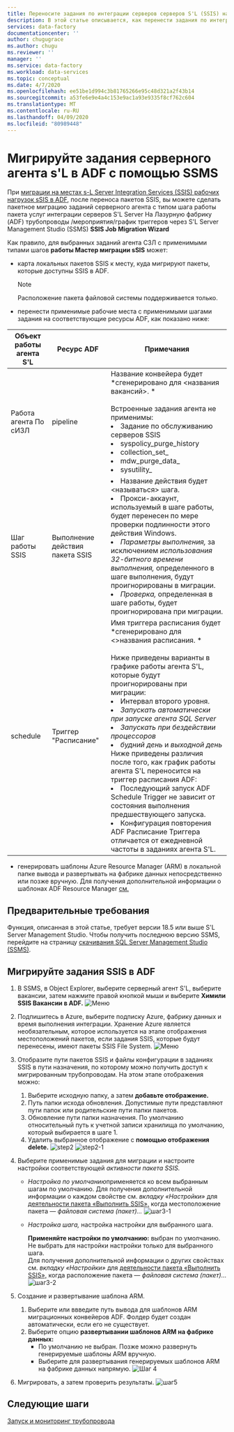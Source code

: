 ```yaml
---
title: Переносите задания по интеграции серверов серверов S'L (SSIS) на фабрику данных Azure
description: В этой статье описывается, как перенести задания по интеграции серверов (SSIS) в конвейеры/действия/триггеры Сервера с помощью студии управления серверами S'L Server .L Server -SSIS.
services: data-factory
documentationcenter: ''
author: chugugrace
ms.author: chugu
ms.reviewer: ''
manager: ''
ms.service: data-factory
ms.workload: data-services
ms.topic: conceptual
ms.date: 4/7/2020
ms.openlocfilehash: ee51be1d994c3b81765266e95c48d321a2f43b14
ms.sourcegitcommit: a53fe6e9e4a4c153e9ac1a93e9335f8cf762c604
ms.translationtype: MT
ms.contentlocale: ru-RU
ms.lasthandoff: 04/09/2020
ms.locfileid: "80989448"
---
```

# <a name="migrate-sql-server-agent-jobs-to-adf-with-ssms"></a>Мигрируйте задания серверного агента s'L в ADF с помощью SSMS

При [миграции на местах s-L Server Integration Services (SSIS) рабочих нагрузок sSIS в ADF](scenario-ssis-migration-overview.md), после переноса пакетов SSIS, вы можете сделать пакетное миграцию заданий серверного агента с типом шага работы пакета услуг интеграции серверов S'L Server На Лазурную фабрику (ADF) трубопроводы /мероприятия/график триггеров через S'L Server Management Studio (SSMS) **SSIS Job Migration Wizard**

Как правило, для выбранных заданий агента СЗЛ с применимыми типами шагов **работы Мастер миграции sSIS** может:

- карта локальных пакетов SSIS к месту, куда мигрируют пакеты, которые доступны SSIS в ADF.
    > [!NOTE]
    > Расположение пакета файловой системы поддерживается только.
- перенести применимые рабочие места с применимыми шагами задания на соответствующие ресурсы ADF, как показано ниже:

|Объект работы агента S'L  |Ресурс ADF  |Примечания|
|---------|---------|---------|
|Работа агента По сИЗЛ|pipeline     |Название конвейера будет *сгенерировано для \<названия вакансий>. * <br> <br> Встроенные задания агента не применимы: <li> Задание по обслуживанию серверов SSIS <li> syspolicy_purge_history <li> collection_set_ <li> mdw_purge_data_ <li> sysutility_|
|Шаг работы SSIS|Выполнение действия пакета SSIS|<li> Название действия будет \<называться> шага. <li> Прокси-аккаунт, используемый в шаге работы, будет перенесен по мере проверки подлинности этого действия Windows. <li> *Параметры выполнения,* за исключением *использования 32-битного времени выполнения,* определенного в шаге выполнения, будут проигнорированы в миграции. <li> *Проверка,* определенная в шаге работы, будет проигнорирована при миграции.|
|schedule      |Триггер "Расписание"        |Имя триггера расписания будет *сгенерировано для \<>названия расписания. * <br> <br> Ниже приведены варианты в графике работы агента S'L, которые будут проигнорированы при миграции: <li> Интервал второго уровня. <li> *Запускать автоматически при запуске агента SQL Server* <li> *Запускать при бездействии процессоров* <li> *будний день* и *выходной день*<time zone> <br> Ниже приведены различия после того, как график работы агента S'L переносится на триггер расписания ADF: <li> Последующий запуск ADF Schedule Trigger не зависит от состояния выполнения предшествующего запуска. <li> Конфигурация повторения ADF Расписание Триггера отличается от ежедневной частоты в заданиях агента S'L.|

- генерировать шаблоны Azure Resource Manager (ARM) в локальной папке вывода и развертывать на фабрике данных непосредственно или позже вручную. Для получения дополнительной информации о шаблонах ADF Resource Manager [см.](https://docs.microsoft.com/azure/templates/microso.ft.datafactory/allversions)

## <a name="prerequisites"></a>Предварительные требования

Функция, описанная в этой статье, требует версии 18.5 или выше S'L Server Management Studio. Чтобы получить последнюю версию SSMS, перейдите на страницу [скачивания SQL Server Management Studio (SSMS)](https://docs.microsoft.com/sql/ssms/download-sql-server-management-studio-ssms?view=sql-server-ver15).

## <a name="migrate-ssis-jobs-to-adf"></a>Мигрируйте задания SSIS в ADF

1. В SSMS, в Object Explorer, выберите серверный агент S'L, выберите вакансии, затем нажмите правой кнопкой мыши и выберите **Химили SSIS Вакансии в ADF.**
![Меню](media/how-to-migrate-ssis-job-ssms/menu.png)

1. Подпишитесь в Azure, выберите подписку Azure, фабрику данных и время выполнения интеграции. Хранение Azure является необязательным, которое используется на этапе отображения местоположений пакетов, если задания SSIS, которые будут перенесены, имеют пакеты SSIS File System.
![Меню](media/how-to-migrate-ssis-job-ssms/step1.png)

1. Отобразите пути пакетов SSIS и файлы конфигурации в заданиях SSIS в пути назначения, по которому можно получить доступ к мигрированным трубопроводам. На этом этапе отображения можно:

    1. Выберите исходную папку, а затем **добавьте отображение.**
    1. Путь папки исхода обновления. Допустимые пути представляют пути папок или родительские пути папки пакетов.
    1. Обновление пути папки назначения. По умолчанию относительный путь к учетной записи хранилища по умолчанию, который выбирается в шаге 1.
    1. Удалить выбранное отображение с **помощью отображения delete.**
![step2](media/how-to-migrate-ssis-job-ssms/step2.png)
![step2-1](media/how-to-migrate-ssis-job-ssms/step2-1.png)

1. Выберите применимые задания для миграции и настроите настройки соответствующей *активности пакета SSIS.*

    - *Настройка по умолчанию*применяется ко всем выбранным шагам по умолчанию. Для получения дополнительной информации о каждом свойстве см. *вкладку «Настройки»* для [деятельности пакета «Выполнить SSIS»,](how-to-invoke-ssis-package-ssis-activity.md) когда местоположение пакета — *файловая система (пакет)...*
    ![шаг3-1](media/how-to-migrate-ssis-job-ssms/step3-1.png)
    - *Настройка шага,* настройка настройки для выбранного шага.
        
        **Применяйте настройки по умолчанию:** выбран по умолчанию. Не выбрать для настройки настройки только для выбранного шага.  
        Для получения дополнительной информации о других свойствах см. *вкладку «Настройки»* для [деятельности пакета «Выполнить SSIS»,](how-to-invoke-ssis-package-ssis-activity.md) когда расположение пакета — *файловая система (пакет)...*
    ![шаг3-2](media/how-to-migrate-ssis-job-ssms/step3-2.png)

1. Создание и развертывание шаблона ARM.
    1. Выберите или ввведите путь вывода для шаблонов ARM миграционных конвейеров ADF. Фолдер будет создан автоматически, если его не существует.
    2. Выберите опцию **развертывании шаблонов ARM на фабрике данных:**
        - По умолчанию не выбран. Позже можно развернуть генерируемые шаблоны ARM вручную.
        - Выберите для развертывания генерируемых шаблонов ARM на фабрике данных напрямую.
    ![Шаг 4](media/how-to-migrate-ssis-job-ssms/step4.png)

1. Мигрировать, а затем проверить результаты.
![шаг5](media/how-to-migrate-ssis-job-ssms/step5.png)

## <a name="next-steps"></a>Следующие шаги

[Запуск и мониторинг трубопровода](how-to-invoke-ssis-package-ssis-activity.md)
